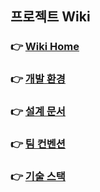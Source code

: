 ## 프로젝트 Wiki
### 👉 [Wiki Home](https://mentoring-gitlab.gabia.com/mentee/mentee_2023.01/team/weat/gcell-api-server/-/wikis/home)
### 👉 [개발 환경](https://mentoring-gitlab.gabia.com/mentee/mentee_2023.01/team/weat/gcell-api-server/-/wikis/%EA%B0%9C%EB%B0%9C-%ED%99%98%EA%B2%BD)
### 👉 [설계 문서](https://mentoring-gitlab.gabia.com/mentee/mentee_2023.01/team/weat/gcell-api-server/-/wikis/%EC%84%A4%EA%B3%84-%EB%AC%B8%EC%84%9C)
### 👉 [팀 컨벤션](https://mentoring-gitlab.gabia.com/mentee/mentee_2023.01/team/weat/gcell-api-server/-/wikis/%ED%8C%80-%EC%BB%A8%EB%B2%A4%EC%85%98)
### 👉 [기술 스택](https://mentoring-gitlab.gabia.com/mentee/mentee_2023.01/team/weat/gcell-api-server/-/wikis/%EA%B8%B0%EC%88%A0-%EC%8A%A4%ED%83%9D)
